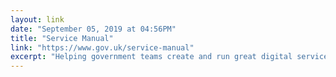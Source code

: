 ```yaml
---
layout: link 
date: "September 05, 2019 at 04:56PM"
title: "Service Manual"
link: "https://www.gov.uk/service-manual"
excerpt: "Helping government teams create and run great digital services that meet the Digital Service Standard."
---
```


